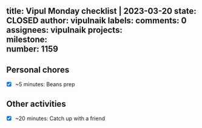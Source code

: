 title:	Vipul Monday checklist | 2023-03-20
state:	CLOSED
author:	vipulnaik
labels:	
comments:	0
assignees:	vipulnaik
projects:	
milestone:	
number:	1159
--
## Personal chores

- [x] ~5 minutes: Beans prep

## Other activities

- [x] ~20 minutes: Catch up with a friend
